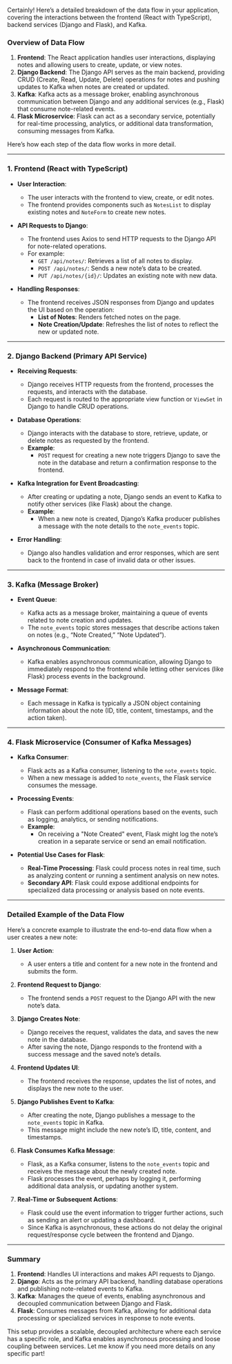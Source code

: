 Certainly! Here’s a detailed breakdown of the data flow in your application, covering the interactions between the frontend (React with TypeScript), backend services (Django and Flask), and Kafka.

### Overview of Data Flow

1. **Frontend**: The React application handles user interactions, displaying notes and allowing users to create, update, or view notes.
2. **Django Backend**: The Django API serves as the main backend, providing CRUD (Create, Read, Update, Delete) operations for notes and pushing updates to Kafka when notes are created or updated.
3. **Kafka**: Kafka acts as a message broker, enabling asynchronous communication between Django and any additional services (e.g., Flask) that consume note-related events.
4. **Flask Microservice**: Flask can act as a secondary service, potentially for real-time processing, analytics, or additional data transformation, consuming messages from Kafka.

Here’s how each step of the data flow works in more detail.

---

### 1. Frontend (React with TypeScript)

- **User Interaction**:
  - The user interacts with the frontend to view, create, or edit notes.
  - The frontend provides components such as `NotesList` to display existing notes and `NoteForm` to create new notes.

- **API Requests to Django**:
  - The frontend uses Axios to send HTTP requests to the Django API for note-related operations.
  - For example:
    - `GET /api/notes/`: Retrieves a list of all notes to display.
    - `POST /api/notes/`: Sends a new note’s data to be created.
    - `PUT /api/notes/{id}/`: Updates an existing note with new data.

- **Handling Responses**:
  - The frontend receives JSON responses from Django and updates the UI based on the operation:
    - **List of Notes**: Renders fetched notes on the page.
    - **Note Creation/Update**: Refreshes the list of notes to reflect the new or updated note.

---

### 2. Django Backend (Primary API Service)

- **Receiving Requests**:
  - Django receives HTTP requests from the frontend, processes the requests, and interacts with the database.
  - Each request is routed to the appropriate view function or `ViewSet` in Django to handle CRUD operations.

- **Database Operations**:
  - Django interacts with the database to store, retrieve, update, or delete notes as requested by the frontend.
  - **Example**:
    - `POST` request for creating a new note triggers Django to save the note in the database and return a confirmation response to the frontend.

- **Kafka Integration for Event Broadcasting**:
  - After creating or updating a note, Django sends an event to Kafka to notify other services (like Flask) about the change.
  - **Example**:
    - When a new note is created, Django’s Kafka producer publishes a message with the note details to the `note_events` topic.

- **Error Handling**:
  - Django also handles validation and error responses, which are sent back to the frontend in case of invalid data or other issues.

---

### 3. Kafka (Message Broker)

- **Event Queue**:
  - Kafka acts as a message broker, maintaining a queue of events related to note creation and updates.
  - The `note_events` topic stores messages that describe actions taken on notes (e.g., “Note Created,” “Note Updated”).

- **Asynchronous Communication**:
  - Kafka enables asynchronous communication, allowing Django to immediately respond to the frontend while letting other services (like Flask) process events in the background.

- **Message Format**:
  - Each message in Kafka is typically a JSON object containing information about the note (ID, title, content, timestamps, and the action taken).

---

### 4. Flask Microservice (Consumer of Kafka Messages)

- **Kafka Consumer**:
  - Flask acts as a Kafka consumer, listening to the `note_events` topic.
  - When a new message is added to `note_events`, the Flask service consumes the message.

- **Processing Events**:
  - Flask can perform additional operations based on the events, such as logging, analytics, or sending notifications.
  - **Example**:
    - On receiving a "Note Created" event, Flask might log the note’s creation in a separate service or send an email notification.
  
- **Potential Use Cases for Flask**:
  - **Real-Time Processing**: Flask could process notes in real time, such as analyzing content or running a sentiment analysis on new notes.
  - **Secondary API**: Flask could expose additional endpoints for specialized data processing or analysis based on note events.

---

### Detailed Example of the Data Flow

Here’s a concrete example to illustrate the end-to-end data flow when a user creates a new note:

1. **User Action**:
   - A user enters a title and content for a new note in the frontend and submits the form.

2. **Frontend Request to Django**:
   - The frontend sends a `POST` request to the Django API with the new note’s data.

3. **Django Creates Note**:
   - Django receives the request, validates the data, and saves the new note in the database.
   - After saving the note, Django responds to the frontend with a success message and the saved note’s details.

4. **Frontend Updates UI**:
   - The frontend receives the response, updates the list of notes, and displays the new note to the user.

5. **Django Publishes Event to Kafka**:
   - After creating the note, Django publishes a message to the `note_events` topic in Kafka.
   - This message might include the new note’s ID, title, content, and timestamps.

6. **Flask Consumes Kafka Message**:
   - Flask, as a Kafka consumer, listens to the `note_events` topic and receives the message about the newly created note.
   - Flask processes the event, perhaps by logging it, performing additional data analysis, or updating another system.

7. **Real-Time or Subsequent Actions**:
   - Flask could use the event information to trigger further actions, such as sending an alert or updating a dashboard.
   - Since Kafka is asynchronous, these actions do not delay the original request/response cycle between the frontend and Django.

---

### Summary

1. **Frontend**: Handles UI interactions and makes API requests to Django.
2. **Django**: Acts as the primary API backend, handling database operations and publishing note-related events to Kafka.
3. **Kafka**: Manages the queue of events, enabling asynchronous and decoupled communication between Django and Flask.
4. **Flask**: Consumes messages from Kafka, allowing for additional data processing or specialized services in response to note events.

This setup provides a scalable, decoupled architecture where each service has a specific role, and Kafka enables asynchronous processing and loose coupling between services. Let me know if you need more details on any specific part!